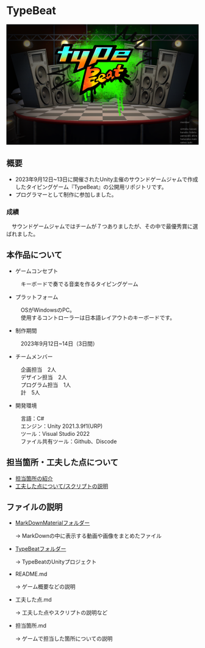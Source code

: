 # TypeBeat
![TitleImage](MarkDownMaterial/startpage01.png)

## 概要
- 2023年9月12日~13日に開催されたUnity主催のサウンドゲームジャムで作成したタイピングゲーム『TypeBeat』の公開用リポジトリです。
- プログラマーとして制作に参加しました。

### 成績
　サウンドゲームジャムではチームが７つありましたが、その中で最優秀賞に選ばれました。

## 本作品について
- ゲームコンセプト
  
  　キーボードで奏でる音楽を作るタイピングゲーム

- プラットフォーム
  
  　OSがWindowsのPC。  
  　使用するコントローラーは日本語レイアウトのキーボードです。
  
- 制作期間
  
  　2023年9月12日~14日（3日間）

- チームメンバー
  
  　企画担当　2人  
  　デザイン担当　2人  
  　プログラム担当　1人  
  　計　5人
    
- 開発環境
  
  　言語：C#  
  　エンジン：Unity 2021.3.9f1(URP)  
  　ツール：Visual Studio 2022  
  　ファイル共有ツール：Github、Discode  

## 担当箇所・工夫した点について
- [担当箇所の紹介](担当箇所.md)
- [工夫した点について/スクリプトの説明](工夫した点.md)


## ファイルの説明
- [MarkDownMaterialフォルダー](MarkDownMaterial)
  
  → MarkDownの中に表示する動画や画像をまとめたファイル

- [TypeBeatフォルダー](TypeBeat)
  
  → TypeBeatのUnityプロジェクト

- README.md
  
  → ゲーム概要などの説明

- 工夫した点.md
  
  → 工夫した点やスクリプトの説明など

- 担当箇所.md
  
  → ゲームで担当した箇所についての説明
